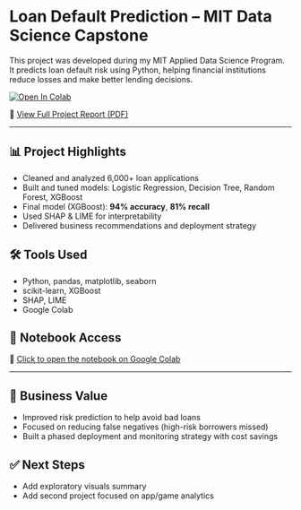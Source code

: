 # Loan Default Prediction – MIT Data Science Capstone

This project was developed during my MIT Applied Data Science Program. It predicts loan default risk using Python, helping financial institutions reduce losses and make better lending decisions.

[![Open In Colab](https://colab.research.google.com/assets/colab-badge.svg)](https://colab.research.google.com/drive/11Fh7arOQ2NoJTbio9Nj9J5BVcN17C2hQ?usp=sharing)

📄 [View Full Project Report (PDF)](https://github.com/JCCampos8890/loan-default-prediction/blob/main/Final%20Submission%20-%20Loan%20Default%20Prediction%20%20.pdf)

---

## 📊 Project Highlights

- Cleaned and analyzed 6,000+ loan applications
- Built and tuned models: Logistic Regression, Decision Tree, Random Forest, XGBoost
- Final model (XGBoost): **94% accuracy**, **81% recall**
- Used SHAP & LIME for interpretability
- Delivered business recommendations and deployment strategy

## 🛠️ Tools Used

- Python, pandas, matplotlib, seaborn
- scikit-learn, XGBoost
- SHAP, LIME
- Google Colab

## 📂 Notebook Access

🔗 [Click to open the notebook on Google Colab](https://colab.research.google.com/drive/11Fh7arOQ2NoJTbio9Nj9J5BVcN17C2hQ?usp=sharing)

---

## 💼 Business Value

- Improved risk prediction to help avoid bad loans
- Focused on reducing false negatives (high-risk borrowers missed)
- Built a phased deployment and monitoring strategy with cost savings

## ✅ Next Steps

- Add exploratory visuals summary
- Add second project focused on app/game analytics
